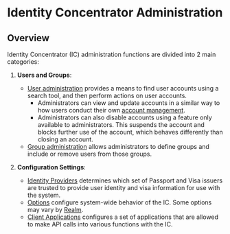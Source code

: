 # Identity Concentrator Administration

## Overview

Identity Concentrator (IC) administration functions are divided into 2 main
categories:

1. **Users and Groups**:
   *  [User administration](../../shared/admin/users/users.md) provides a means
      to find user accounts using a search tool, and then perform actions on
      user accounts.
      *  Administrators can view and update accounts in a similar way to how
         users conduct their own [account
         management](../../shared/account/README.md).
      *  Administrators can also disable accounts using a feature only available
         to administrators. This suspends the account and blocks further use
         of the account, which behaves differently than closing an account.
   *  [Group administration](../../shared/admin/users/groups.md) allows
      administrators to define groups and include or remove users from those
      groups.

1. **Configuration Settings**:
   *  [Identity Providers](config/identity-providers.md) determines which set of
      Passport and Visa issuers are trusted to provide user identity and visa
      information for use with the system.
   *  [Options](config/options.md) configure system-wide behavior of the IC.
      Some options may vary by [Realm](../../shared/admin/concepts.md#realms).
   *  [Client Applications](config/clients.md) configures a set of applications
      that are allowed to make API calls into various functions with the IC.
